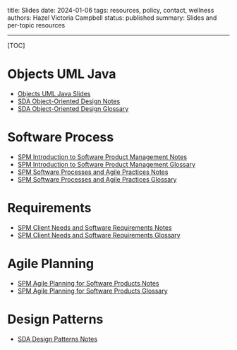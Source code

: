 title: Slides
date: 2024-01-06
tags: resources, policy, contact, wellness
authors: Hazel Victoria Campbell
status: published
summary: Slides and per-topic resources

---

[TOC]

# Objects UML Java

* [Objects UML Java Slides]({attach}slides/02-OO.pdf)
* [SDA Object-Oriented Design Notes]({attach}slides/OONotes.pdf)
* [SDA Object-Oriented Design Glossary]({attach}slides/OOGlossary.pdf)


# Software Process

* [SPM Introduction to Software Product Management Notes]({attach}slides/SPM.pdf)
* [SPM Introduction to Software Product Management Glossary]({attach}slides/SPM_Gloss.pdf)
* [SPM Software Processes and Agile Practices Notes]({attach}slides/SPAP.pdf)
* [SPM Software Processes and Agile Practices Glossary]({attach}slides/SPAP_Gloss.pdf)

# Requirements

* [SPM Client Needs and Software Requirements Notes]({attach}slides/Requirements.pdf)
* [SPM Client Needs and Software Requirements Glossary]({attach}slides/Requirements_Glossary.pdf)

# Agile Planning

* [SPM Agile Planning for Software Products Notes]({attach}slides/AP.pdf)
* [SPM Agile Planning for Software Products Glossary]({attach}slides/AP_Gloss.pdf)

# Design Patterns

* [SDA Design Patterns Notes]({attach}slides/DP.pdf)

